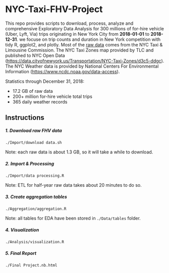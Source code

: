 # NYC-Taxi-FHV-Project

This repo provides scripts to download, process, analyze and comprehensive Exploratory Data Analysis for 300 millions of for-hire vehicle (Uber, Lyft, Via) trips originating in New York City from **2018-01-01** to **2018-12-31**. we focuse on trip counts and duration in New York competition with tidy R, ggplot2, and plotly. Most of the [raw data](https://www1.nyc.gov/site/tlc/about/tlc-trip-record-data.page) comes from the NYC Taxi & Limousine Commission. The NYC Taxi Zones map provided by TLC and published to NYC Open Data (https://data.cityofnewyork.us/Transportation/NYC-Taxi-Zones/d3c5-ddgc). The NYC Weather data is provided by National Centers For Environmental Information (https://www.ncdc.noaa.gov/data-access).

Statistics through December 31, 2018:

- 17.2 GB of raw data
- 200+ million for-hire vehicle total trips
- 365 daily weather records

## Instructions

##### 1. Download raw FHV data

`./Import/download data.sh`

Note: each raw data is about 1.3 GB, so it will take a while to download.

##### 2. Import & Processing

`./Import/data processing.R`

Note: ETL for half-year raw data takes about 20 minutes to do so.

##### 3. Create aggregation tables

`./Aggregation/aggregation.R`

Note: all tables for EDA have been stored in `./Data/tables` folder. 

##### 4. Visualization

`./Analysis/visualization.R`

##### 5. Final Report

`./Final Project.nb.html`
